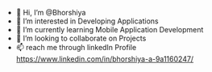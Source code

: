 - 👋 Hi, I’m @Bhorshiya
- 👀 I’m interested in Developing Applications
- 🌱 I’m currently learning Mobile Application Development
- 💞️ I’m looking to collaborate on Projects
- 📫 reach me through linkedIn Profile https://www.linkedin.com/in/bhorshiya-a-9a1160247/
